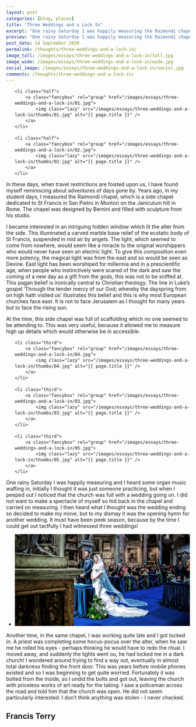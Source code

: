 ```yaml
---
layout: post
categories: [blog, places]
title: "Three Weddings and a Lock In"
excerpt: "One rainy Saturday I was happily measuring the Raimondi chapel and I heard some organ music wafting in, initially I thought it was just someone practicing, but when I peeped out I noticed that the church was full with a wedding going on!"
preview: "One rainy Saturday I was happily measuring the Raimondi chapel and I heard some organ music wafting in, initially I thought it was just someone practicing, but when I peeped out I noticed that the church was full with a wedding going on!"
post_date: 14 September 2020
permalink: /thoughts/three-weddings-and-a-lock-in/
image_tall: /images/essays/three-weddings-and-a-lock-in/tall.jpg
image_wide: /images/essays/three-weddings-and-a-lock-in/wide.jpg
social_image: /images/essays/three-weddings-and-a-lock-in/social.jpg
comments: /thoughts/three-weddings-and-a-lock-in/
---
```


<ul class="list">

	<li class="half">
		<a class="fancybox" rel="group" href="/images/essays/three-weddings-and-a-lock-in/01.jpg">
			<img class="lazy" src="/images/essays/three-weddings-and-a-lock-in/thumbs/01.jpg" alt="{{ page.title }}" />
		</a>
	</li>

	<li class="half">
		<a class="fancybox" rel="group" href="/images/essays/three-weddings-and-a-lock-in/02.jpg">
			<img class="lazy" src="/images/essays/three-weddings-and-a-lock-in/thumbs/02.jpg" alt="{{ page.title }}" />
		</a>
	</li>

</ul>

In these days, when travel restrictions are foisted upon us, I have found myself reminiscing about adventures of days gone by.  Years ago, in my student days, I measured the Raimondi chapel, which is a side chapel dedicated to St Francis in San Pietro in Montori on the Janiculum hill in Rome. The chapel was designed by Bernini and filled with sculpture from his studio.

I became interested in an intriguing hidden window which lit the alter from the side. This illuminated a carved marble base relief of the ecstatic body of St Francis, suspended in mid air by angels. The light, which seemed to come from nowhere, would seem like a miracle to the original worshippers who would never have seen an electric light. To give this composition even more potency, the magical light was from the east and so would be seen as Devine. East light has been worshiped for millennia and in a prescientific age, when people who instinctively were scared of the dark and saw the coming of a new day as a gift from the gods, this was not to be sniffed at. This pagan belief is ironically central to Christian theology. The line in Luke’s gospel ‘Through the tender mercy of our God; whereby the dayspring from on high hath visited us’ illustrates this belief and this is why most European churches face east. It is not to face Jerusalem as I thought for many years but to face the rising sun. 

At the time, this side chapel was full of scaffolding which no one seemed to be attending to. This was very useful, because it allowed me to measure high up details which would otherwise be in accessible. 



<ul class="list">

	<li class="third">
		<a class="fancybox" rel="group" href="/images/essays/three-weddings-and-a-lock-in/04.jpg">
			<img class="lazy" src="/images/essays/three-weddings-and-a-lock-in/thumbs/04.jpg" alt="{{ page.title }}" />
		</a>
	</li>

	<li class="third">
		<a class="fancybox" rel="group" href="/images/essays/three-weddings-and-a-lock-in/03.jpg">
			<img class="lazy" src="/images/essays/three-weddings-and-a-lock-in/thumbs/03.jpg" alt="{{ page.title }}" />
		</a>
	</li>

	<li class="third">
		<a class="fancybox" rel="group" href="/images/essays/three-weddings-and-a-lock-in/05.jpg">
			<img class="lazy" src="/images/essays/three-weddings-and-a-lock-in/thumbs/05.jpg" alt="{{ page.title }}" />
		</a>
	</li>

</ul>

One rainy Saturday I was happily measuring and I heard some organ music wafting in, initially I thought it was just someone practicing, but when I peeped out I noticed that the church was full with a wedding going on. I did not want to make a spectacle of myself so hid back in the chapel and carried on measuring. I then heard what I thought was the wedding ending so decided to make my move, but to my dismay it was the opening hymn for another wedding. It must have been peek season, because by the time I could get out tactfully I had witnessed three weddings! 

<ul class="list">
	<li class="full">
		<a class="fancybox" rel="group" href="/images/essays/three-weddings-and-a-lock-in/06.jpg">
			<img src="/images/essays/three-weddings-and-a-lock-in/social.jpg" alt="{{ page.title }}" />
		</a>
	</li>
</ul>

Another time, in the same chapel, I was working quite late and I got locked in. A priest was completing some hocus-pocus over the alter, when he saw me he rolled his eyes - perhaps thinking he would have to redo the ritual. I moved away, and suddenly the lights went ou, he had locked me in a dark church!  I wondered around trying to find a way out, eventually in almost total darkness finding the front door. This was years before mobile phones existed and so I was beginning to get quite worried. Fortunately it was bolted from the inside, so I undid the bolts and got out, leaving the church with priceless works of art ready for the taking. I saw a policeman across the road and told him that the church was open. He did not seem particularly interested. I don’t think anything was stolen - I never checked. 

## Francis Terry<br/><br/>